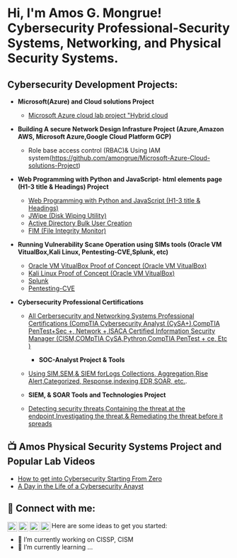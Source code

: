 <h1>Hi, I'm Amos G. Mongrue! Cybersecurity Professional-Security Systems, Networking, and Physical Security Systems.

<h2>Cybersecurity Development Projects:</h2>

- <b>Microsoft(Azure) and Cloud solutions Project</b>
  - [Microsoft Azure cloud lab project "Hybrid cloud](https://github.com/amongrue/Microsoft-Azure-Cloud-solutions-Project)
- <b>Building A secure Network Design Infrasture Project (Azure,Amazon AWS, Microsoft Azure,Google Cloud Platform GCP)</b>
  - Role base access control (RBAC)& Using IAM system(https://github.com/amongrue/Microsoft-Azure-Cloud-solutions-Project)
    
- <b>Web Programming with Python and JavaScript- html elements page (H1-3 title & Headings) Project</b>
  - [Web Programming with Python and JavaScript (H1-3 title & Headings)](https://github.com/amongrue/Web-Programming-with-Python-and-JavaScript--html-elements-page)
  - [JWipe (Disk Wiping Utility)](https://github.com/joshmadakor1/Jwipe.PowerShell)
  - [Active Directory Bulk User Creation](https://github.com/joshmadakor1/AD_PS)
  - [FIM (File Integrity Monitor)](https://github.com/joshmadakor1/PowerShell-Integrity-FIM)
    
- <b>Running Vulnerability Scane Operation using SIMs tools (Oracle VM VitualBox,Kali Linux, Pentesting-CVE,Splunk, etc)</b>
  - [Oracle VM VitualBox Proof of Concept (Oracle VM VitualBox)](https://github.com/amongrue/Vulnerability-Scane-Operation-using-SIMs-tools-)
  - [Kali Linux Proof of Concept (Oracle VM VitualBox)](https://github.com/amongrue/Vulnerability-Scane-Operation-using-SIMs-tools-)
  - [Splunk](https://github.com/amongrue/Vulnerability-Scane-Operation-using-SIMs-tools-)
  - [Pentesting-CVE](https://github.com/amongrue/Vulnerability-Scane-Operation-using-SIMs-tools-)
    
- <b> Cybersecurity Professional Certifications </b>
  - [All Cerbersecurity and Networking Systems Professional Certifications (CompTIA Cybersecurity Analyst (CySA+),CompTIA PenTest+Sec +, Network +,ISACA Certified Information Security Manager (CISM,COMpTIA CySA,Pythron,CompTIA PenTest + ce, Etc )](https://github.com/amongrue/Professional-Certifications)
    
    -  <b>SOC-Analyst Project & Tools </b>
  - [Using SIM,SEM,& SIEM forLogs Collections, Aggregation,Rise Alert,Categorized, Response,indexing,EDR,SOAR, etc.](https://github.com/amongrue/SoC-Analyst-Projects).
 
  -  <b> SIEM, & SOAR Tools and Technologies Project</b>
  - [Detecting security threats,Containing the threat at the endpoint,Investigating the threat,& Remediating the threat before it spreads ](https://github.com/amongrue/SIEM-SOAR-Tools-and-Technologies-Project)

<h2>📺 Amos Physical Security Systems Project and Popular Lab Videos</h2>

- [How to get into Cybersecurity Starting From Zero](https://www.youtube.com/watch?v=a83ASGn_V_s)
- [A Day in the Life of a Cybersecurity Anayst](https://www.youtube.com/watch?v=uHy3oM7NnoU)


<h2> 🤳 Connect with me:</h2>

[<img align="left" alt="JoshMadakor | YouTube" width="22px" src="https://cdn.jsdelivr.net/npm/simple-icons@v3/icons/youtube.svg" />][youtube]
[<img align="left" alt="JoshMadakor | Twitter" width="22px" src="https://cdn.jsdelivr.net/npm/simple-icons@v3/icons/twitter.svg" />][twitter]
[<img align="left" alt="JoshMadakor | LinkedIn" width="22px" src="https://cdn.jsdelivr.net/npm/simple-icons@v3/icons/linkedin.svg" />][linkedin]
[<img align="left" alt="JoshMadakor | Instagram" width="22px" src="https://cdn.jsdelivr.net/npm/simple-icons@v3/icons/instagram.svg" />][instagram]

[twitter]: https://x.com/amos_mongrue
[youtube]: https://www.youtube.com/c/joshmadakor
[instagram]: https://www.instagram.com/joshmadakor/
[linkedin]: https://linkedin.com/in/amos-g-mongrue-bsc-msc-mscsia



Here are some ideas to get you started:
- 🔭 I’m currently working on CISSP, CISM
- 🌱 I’m currently learning ...
